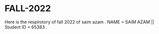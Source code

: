 # FALL-2022
Here is the respirotory of fall 2022 of saim azam .
NAME = SAIM AZAM || Student ID = 65383 .
